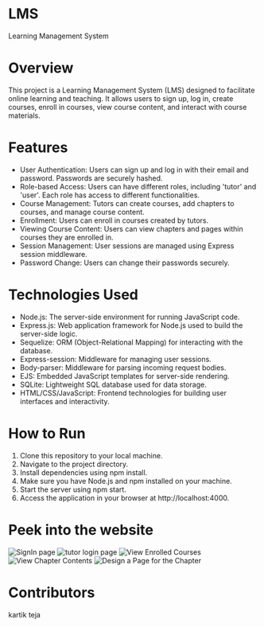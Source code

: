 # LMS
Learning Management System

# Overview
This project is a Learning Management System (LMS) designed to facilitate online learning and teaching. It allows users to sign up, log in, create courses, enroll in courses, view course content, and interact with course materials.

# Features
- User Authentication: Users can sign up and log in with their email and password. Passwords are securely hashed.
- Role-based Access: Users can have different roles, including 'tutor' and 'user'. Each role has access to different functionalities.
- Course Management: Tutors can create courses, add chapters to courses, and manage course content.
- Enrollment: Users can enroll in courses created by tutors.
- Viewing Course Content: Users can view chapters and pages within courses they are enrolled in.
- Session Management: User sessions are managed using Express session middleware.
- Password Change: Users can change their passwords securely.

# Technologies Used
- Node.js: The server-side environment for running JavaScript code.
- Express.js: Web application framework for Node.js used to build the server-side logic.
- Sequelize: ORM (Object-Relational Mapping) for interacting with the database.
- Express-session: Middleware for managing user sessions.
- Body-parser: Middleware for parsing incoming request bodies.
- EJS: Embedded JavaScript templates for server-side rendering.
- SQLite: Lightweight SQL database used for data storage.
- HTML/CSS/JavaScript: Frontend technologies for building user interfaces and interactivity.

# How to Run
1. Clone this repository to your local machine.
2. Navigate to the project directory.
3. Install dependencies using npm install.
4. Make sure you have Node.js and npm installed on your machine.
5. Start the server using npm start.
6. Access the application in your browser at http://localhost:4000.

# Peek into the website
![SignIn page](https://github.com/kartik-teja/LMS/assets/139695518/07ef39b7-7274-40e7-9c00-34e5c9abed7e)
![tutor login page](https://github.com/kartik-teja/LMS/assets/139695518/00e5da97-3ebf-403c-808c-2b27c6c99ae1)
![View Enrolled Courses](https://github.com/kartik-teja/LMS/assets/139695518/c116bab9-4150-4202-95c6-36575e12bb49)
![View Chapter Contents](https://github.com/kartik-teja/LMS/assets/139695518/4784c947-2cf7-4ef0-83b7-b37d67624293)
![Design a Page for the Chapter](https://github.com/kartik-teja/LMS/assets/139695518/fa286fbb-2bee-40d6-9e44-c5f8331d6917)


# Contributors
kartik teja